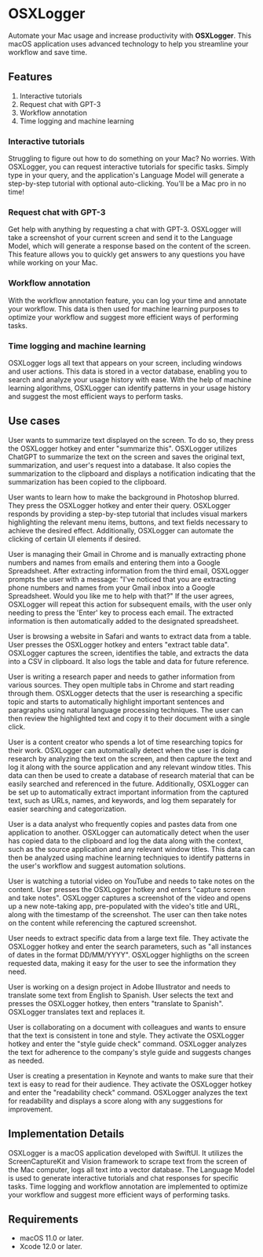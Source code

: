 # OSXLogger

Automate your Mac usage and increase productivity with **OSXLogger**. This macOS application uses advanced technology to help you streamline your workflow and save time. 

## Features

1. Interactive tutorials
2. Request chat with GPT-3
3. Workflow annotation
4. Time logging and machine learning

### Interactive tutorials

Struggling to figure out how to do something on your Mac? No worries. With OSXLogger, you can request interactive tutorials for specific tasks. Simply type in your query, and the application's Language Model will generate a step-by-step tutorial with optional auto-clicking. You'll be a Mac pro in no time!

### Request chat with GPT-3

Get help with anything by requesting a chat with GPT-3. OSXLogger will take a screenshot of your current screen and send it to the Language Model, which will generate a response based on the content of the screen. This feature allows you to quickly get answers to any questions you have while working on your Mac.

### Workflow annotation

With the workflow annotation feature, you can log your time and annotate your workflow. This data is then used for machine learning purposes to optimize your workflow and suggest more efficient ways of performing tasks.

### Time logging and machine learning

OSXLogger logs all text that appears on your screen, including windows and user actions. This data is stored in a vector database, enabling you to search and analyze your usage history with ease. With the help of machine learning algorithms, OSXLogger can identify patterns in your usage history and suggest the most efficient ways to perform tasks.

## Use cases

User wants to summarize text displayed on the screen. To do so, they press the OSXLogger hotkey and enter "summarize this". OSXLogger utilizes ChatGPT to summarize the text on the screen and saves the original text, summarization, and user's request into a database. It also copies the summarization to the clipboard and displays a notification indicating that the summarization has been copied to the clipboard.

User wants to learn how to make the background in Photoshop blurred. They press the OSXLogger hotkey and enter their query. OSXLogger responds by providing a step-by-step tutorial that includes visual markers highlighting the relevant menu items, buttons, and text fields necessary to achieve the desired effect. Additionally, OSXLogger can automate the clicking of certain UI elements if desired.

User is managing their Gmail in Chrome and is manually extracting phone numbers and names from emails and entering them into a Google Spreadsheet. After extracting information from the third email, OSXLogger prompts the user with a message: "I've noticed that you are extracting phone numbers and names from your Gmail inbox into a Google Spreadsheet. Would you like me to help with that?" If the user agrees, OSXLogger will repeat this action for subsequent emails, with the user only needing to press the 'Enter' key to process each email. The extracted information is then automatically added to the designated spreadsheet.



User is browsing a website in Safari and wants to extract data from a table. User presses the OSXLogger hotkey and enters "extract table data". OSXLogger captures the screen, identifies the table, and extracts the data into a CSV in clipboard. It also logs the table and data for future reference.

User is writing a research paper and needs to gather information from various sources. They open multiple tabs in Chrome and start reading through them. OSXLogger detects that the user is researching a specific topic and starts to automatically highlight important sentences and paragraphs using natural language processing techniques. The user can then review the highlighted text and copy it to their document with a single click.

User is a content creator who spends a lot of time researching topics for their work. OSXLogger can automatically detect when the user is doing research by analyzing the text on the screen, and then capture the text and log it along with the source application and any relevant window titles. This data can then be used to create a database of research material that can be easily searched and referenced in the future. Additionally, OSXLogger can be set up to automatically extract important information from the captured text, such as URLs, names, and keywords, and log them separately for easier searching and categorization.


User is a data analyst who frequently copies and pastes data from one application to another. OSXLogger can automatically detect when the user has copied data to the clipboard and log the data along with the context, such as the source application and any relevant window titles. This data can then be analyzed using machine learning techniques to identify patterns in the user's workflow and suggest automation solutions.


User is watching a tutorial video on YouTube and needs to take notes on the content. User presses the OSXLogger hotkey and enters "capture screen and take notes". OSXLogger captures a screenshot of the video and opens up a new note-taking app, pre-populated with the video's title and URL, along with the timestamp of the screenshot. The user can then take notes on the content while referencing the captured screenshot.

User needs to extract specific data from a large text file. They activate the OSXLogger hotkey and enter the search parameters, such as "all instances of dates in the format DD/MM/YYYY". OSXLogger highligths on the screen requested data, making it easy for the user to see the information they need.


User is working on a design project in Adobe Illustrator and needs to translate some text from English to Spanish. User selects the text and presses the OSXLogger hotkey, then enters "translate to Spanish". OSXLogger translates text and replaces it.

User is collaborating on a document with colleagues and wants to ensure that the text is consistent in tone and style. They activate the OSXLogger hotkey and enter the "style guide check" command. OSXLogger analyzes the text for adherence to the company's style guide and suggests changes as needed.

User is creating a presentation in Keynote and wants to make sure that their text is easy to read for their audience. They activate the OSXLogger hotkey and enter the "readability check" command. OSXLogger analyzes the text for readability and displays a score along with any suggestions for improvement.






## Implementation Details

OSXLogger is a macOS application developed with SwiftUI. It utilizes the ScreenCaptureKit and Vision framework to scrape text from the screen of the Mac computer, logs all text into a vector database. The Language Model is used to generate interactive tutorials and chat responses for specific tasks. Time logging and workflow annotation are implemented to optimize your workflow and suggest more efficient ways of performing tasks.

## Requirements

- macOS 11.0 or later.
- Xcode 12.0 or later.

